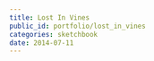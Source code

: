 ```yaml
---
title: Lost In Vines
public_id: portfolio/lost_in_vines
categories: sketchbook
date: 2014-07-11
---
```


